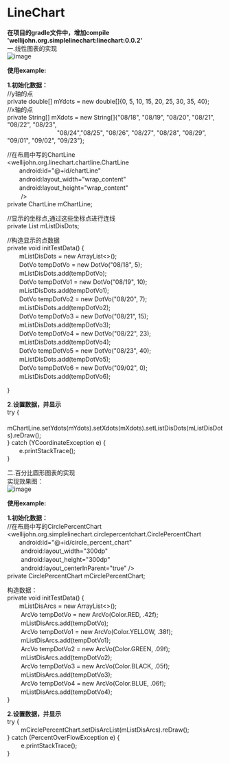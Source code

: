 # LineChart
<b>在项目的gradle文件中，增加compile 'wellijohn.org.simplelinechart:linechart:0.0.2'</b><br>
一.线性图表的实现<br>
![image](https://github.com/WelliJohn/LineChart/blob/master/imgs/shitu.gif)

<b>使用example:</b><br>

<b>1.初始化数据：</b><br>
//y轴的点<br>
private double[] mYdots = new double[]{0, 5, 10, 15, 20, 25, 30, 35, 40};<br>
//x轴的点<br>
private String[] mXdots = new String[]{"08/18", "08/19", "08/20", "08/21", "08/22", "08/23",<br>　　　　　　　　 "08/24","08/25", "08/26", "08/27", "08/28", "08/29", "09/01", "09/02", "09/23"};<br>

//在布局中写的ChartLine<br>
<wellijohn.org.linechart.chartline.ChartLine<br>
        　　android:id="@+id/chartLine"<br>
        　　android:layout_width="wrap_content"<br>
        　　android:layout_height="wrap_content"<br>
       　　 /><br>
private ChartLine mChartLine;<br>


//显示的坐标点,通过这些坐标点进行连线<br>
private List<DotVo> mListDisDots;<br>

//构造显示的点数据<br>
private void initTestData() {<br>
　　mListDisDots = new ArrayList<>();<br>
　　DotVo tempDotVo = new DotVo("08/18", 5);<br>
　　mListDisDots.add(tempDotVo);<br>
　　DotVo tempDotVo1 = new DotVo("08/19", 10);<br>
　　mListDisDots.add(tempDotVo1);<br>
　　DotVo tempDotVo2 = new DotVo("08/20", 7);<br>
　　mListDisDots.add(tempDotVo2);<br>
　　DotVo tempDotVo3 = new DotVo("08/21", 15);<br>
　　mListDisDots.add(tempDotVo3);<br>
　　DotVo tempDotVo4 = new DotVo("08/22", 23);<br>
　　mListDisDots.add(tempDotVo4);<br>
　　DotVo tempDotVo5 = new DotVo("08/23", 40);<br>
　　mListDisDots.add(tempDotVo5);<br>
　　DotVo tempDotVo6 = new DotVo("09/02", 0);<br>
　　mListDisDots.add(tempDotVo6);<br>

}

<b>2.设置数据，并显示</b><br>
try {<br>
    　　mChartLine.setYdots(mYdots).setXdots(mXdots).setListDisDots(mListDisDots).reDraw();<br>
} catch (YCoordinateException e) {<br>
    　　e.printStackTrace();<br>
}<br>


二.百分比圆形图表的实现<br>
实现效果图：<br>
![image](https://github.com/WelliJohn/LineChart/blob/master/imgs/percent_chart.png)<br>

<b>使用example:</b><br>

<b>1.初始化数据：</b><br>
//在布局中写的CirclePercentChart<br>
<wellijohn.org.simplelinechart.circlepercentchart.CirclePercentChart<br>
          　　android:id="@+id/circle_percent_chart"<br>
        　　  android:layout_width="300dp"<br>
         　　 android:layout_height="300dp"<br>
        　　  android:layout_centerInParent="true" /><br>
private CirclePercentChart mCirclePercentChart;<br>

构造数据：<br>
  private void initTestData() {<br>
        　　mListDisArcs = new ArrayList<>();<br>
      　　  ArcVo tempDotVo = new ArcVo(Color.RED, .42f);<br>
       　　 mListDisArcs.add(tempDotVo);<br>
      　　  ArcVo tempDotVo1 = new ArcVo(Color.YELLOW, .38f);<br>
      　　  mListDisArcs.add(tempDotVo1);<br>
       　　 ArcVo tempDotVo2 = new ArcVo(Color.GREEN, .09f);<br>
       　　 mListDisArcs.add(tempDotVo2);<br>
      　　  ArcVo tempDotVo3 = new ArcVo(Color.BLACK, .05f);<br>
     　　   mListDisArcs.add(tempDotVo3);<br>
   　　     ArcVo tempDotVo4 = new ArcVo(Color.BLUE, .06f);<br>
       　　 mListDisArcs.add(tempDotVo4);<br>
    }<br>

<b>2.设置数据，并显示</b><br>
 try {<br>
        　　    mCirclePercentChart.setDisArcList(mListDisArcs).reDraw();<br>
        } catch (PercentOverFlowException e) {<br>
      　　      e.printStackTrace();<br>
        }<br>

